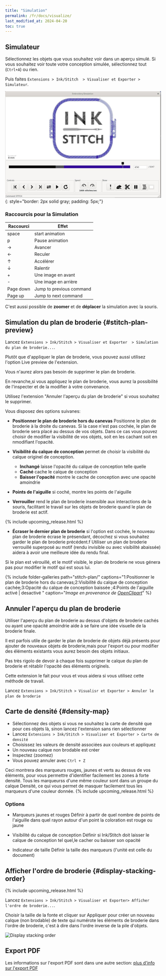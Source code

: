 ```yaml
---
title: "Simulation"
permalink: /fr/docs/visualize/
last_modified_at: 2024-04-20
toc: true
---
```

## Simulateur

Sélectionnez les objets que vous souhaitez voir dans un aperçu simulé. Si vous souhaitez voir toute votre conception simulée, sélectionnez tout (`Ctrl+A`) ou rien.

Puis faites `Extensions > Ink/Stitch  > Visualiser et Exporter > Simulateur`.

![Simulator](/assets/images/docs/en/simulator.jpg)
{: style="border: 2px solid gray; padding: 5px;"}

### Raccourcis pour la Simulation 

Raccourci | Effet
-------- | --------
<key>space</key> | start animation
<key>p</key> | Pause animation
<key>→</key> | Avancer
<key>←</key> | Reculer
<key>↑</key> | Accélérer
<key>↓</key> | Ralentir
<key>+</key> | Une image en avant
<key>-</key> | Une image en arrière
<key>Page down</key> | Jump to previous command
<key>Page up</key> | Jump to next command

C'est aussi possible de **zoomer** et de **déplacer** la simulation avec la souris.

## Simulation du plan de broderie {#stitch-plan-preview}

Lancez `Extensions > Ink/Stitch > Visualiser et Exporter  > Simulation du plan de broderie...`.

Plutôt que d'appliquer le plan de broderie, vous pouvez aussi utilisez l'option Live preview de l'extension. 

Vous n'aurez alors pas besoin de supprimer le plan de broderie. 

En revanche,si vous appliquez le plan de broderie, vous aurez la possibilité de l'inspecter et de la modifier à votre convenance. 

Utilisez l'extension "Annuler l'aperçu du plan de broderie" si vous souhaitez le supprimer.

Vous disposez des options suivanes:
* **Positionner le plan de broderie hors du canevas** Positionne le plan de broderie  à la droite du canevas. Si la case n'est pas cochée, le plan de broderie sera placé au dessus de vos objets. Dans ce cas vous pouvez choisir de modifier la visibilité de vos objets, soit en les cachant soit en nmodifiant l'opacité.
* **Visibilité du calque de conception** permet de choisir la visibilité du calque originel de conception.
  * **Inchangé** laisse l'opacité du calque de conception telle quelle
  * **Caché** cache le calque de conception
  * **Baisser l'opacité** montre le cache de conception avec une opacité amoindrie
 
* **Points de l'aiguille** si coché, montre les points de l'aiguille
* **Verrouiller** rend le plan de broderie insensible aux interactions de la souris, facilitant le travail sur les objets de broderie quand le plan de broderie est actif.

{% include upcoming_release.html %}
* **Écraser le dernier plan de broderie** si l'option est cochée, le nouveau plan de broderie écrase le présendant, décochez si vous souhaitez garder le plan de broderie précédent.f
Utiliser un plan de broderie verrouillé superposé au motif (rendu invisible ou avec visibilité abaissée) aidera à avoir une meilleure idée du rendu final.

Si le plan est vérouillé, et le motif visible, le plan de broderie ne vous génera pas pour modifier le motif qui est sous lui.



{% include folder-galleries path="stitch-plan/" captions="1:Positionner le plan de broderie hors du canevas;2:Visibilité du calque de conception cachée;3:Opacité du calque de conception baissée ;4:Points de l'aiguille activé | desactivé " caption="<i>Image en provenance de [OpenClipart](https://openclipart.org/detail/334596)</i>" %}

## Annuler l'aperçu du plan de broderie
Utiliser l'aperçu du plan de broderie au dessus d'objets de broderie cachés ou ayant une opacité amoindrie aide à se faire une idée visuelle de la broderie finale.

Il est parfois utile de garder le plan de broderie de objets déjà présents pour ajouter de nouveaux objets de broderie,mais pour l'export ou pour modifier des éléments existants vous aurez besoin des objets initiaux.

Pas très rigolo de devoir à chaque fois supprimer le calque du plan de broderie et rétablir l'opacité des éléments originels. 

Cette extension le fait pour vous et vous aidera si vous utilisez cette méthode de travail.


Lancez `Extensions > Ink/Stitch > Visualisr et Exporter > Annuler le plan de broderie`

## Carte de densité {#density-map}

* Sélectionnez des objets si vous ne souhaitez la carte de densité que pour ces objets là, sinon lancez l'extension sans rien sélectionner
* Lancez `Extensions > Ink/Stitch > Visualiser et Exporter > Carte de densité`
* Choisissez les valeurs de densité associées aux couleurs et appliquez
* Un nouveau calque non brodable est  créer
* Inspectez (zoomez)
* Vous pouvez annuler avec `Ctrl + Z`

Ceci montrera des marqueurs rouges, jaunes et verts au dessus de vos éléments, pour vous permettre d'identifier facilement les zones à forte densité. Tous les marqueurss d'une même couleur sont dans un groupe du calque Densité, ce qui vous permet de masquer facilement tous les marqueurs d'une couleur donnée.
{% include upcoming_release.html %}
### Options

* Marqueurs jaunes et rouges
 Définir à partir de quel nombre de points de l'aiguille dans quel rayon autour  d'un point la coloration est rouge ou jaune

 
* Visibilité du calque de conception
Définir si Ink/Stitch doit laisser le calque de conception tel quel,le cacher  ou baisser son opacité
   
* Indicateur de taille
Définir la taille des marqueurs (l'unité est celle du document)
  

## Afficher l'ordre de broderie {#display-stacking-order}


{% include upcoming_release.html %}


Lancez `Extensions > Ink/Stitch > Visualiser et Exporter> Afficher l'ordre de broderie...`.

Choisir la taille de la fonte et cliquer sur  Appliquer pour créer un nouveau calque (non brodable) de texte qui numérote les éléments de broderie dans l'ordre de broderie, c'est à dire dans l'ordre  inverse de la  pile d'objets.


![Display stacking order](/assets/images/docs/stacking_order.png)

## Export PDF

Les informations sur l'export PDF sont dans une autre section: [plus d'info sur l'export PDF](/fr/docs/print-pdf)

